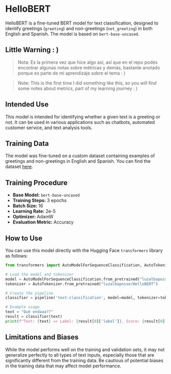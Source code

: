 # HelloBERT

HelloBERT is a fine-tuned BERT model for text classification, designed to identify greetings (`greeting`) and non-greetings (`not_greeting`) in both English and Spanish. The model is based on `bert-base-uncased`.

## Little Warning : )
> Nota: Es la primera vez que hice algo así, así que en el repo podés encontrar algunas notas sobre métricas y demás, bastante anotado porque es parte de mi aprendizaje sobre el tema : )

> Note: This is the first time I did something like this, so you will find some notes about metrics, part of my learning journey : )

## Intended Use

This model is intended for identifying whether a given text is a greeting or not. It can be used in various applications such as chatbots, automated customer service, and text analysis tools.

## Training Data

The model was fine-tuned on a custom dataset containing examples of greetings and non-greetings in English and Spanish. You can find the dataset [here](https://github.com/luzalbaposse/HelloBERT/tree/main). 

## Training Procedure

- **Base Model:** `bert-base-uncased`
- **Training Steps:** 3 epochs
- **Batch Size:** 16
- **Learning Rate:** 2e-5
- **Optimizer:** AdamW
- **Evaluation Metric:** Accuracy

## How to Use

You can use this model directly with the Hugging Face `transformers` library as follows:

```python
from transformers import AutoModelForSequenceClassification, AutoTokenizer, pipeline

# Load the model and tokenizer
model = AutoModelForSequenceClassification.from_pretrained("luzalbaposse/HelloBERT")
tokenizer = AutoTokenizer.from_pretrained("luzalbaposse/HelloBERT")

# Create the pipeline
classifier = pipeline('text-classification', model=model, tokenizer=tokenizer)

# Example usage
text = "Qué ondaaa??"
result = classifier(text)
print(f"Text: {text} => Label: {result[0]['label']}, Score: {result[0]['score']}")
```

## Limitations and Biases

While the model performs well on the training and validation sets, it may not generalize perfectly to all types of text inputs, especially those that are significantly different from the training data. Be cautious of potential biases in the training data that may affect model performance.

